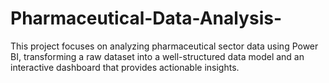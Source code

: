 # Pharmaceutical-Data-Analysis-
This project focuses on analyzing pharmaceutical sector data using Power BI, transforming a raw dataset into a well-structured data model and an interactive dashboard that provides actionable insights.
